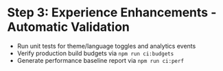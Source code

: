 # Step 3: Experience Enhancements - Automatic Validation

- Run unit tests for theme/language toggles and analytics events
- Verify production build budgets via `npm run ci:budgets`
- Generate performance baseline report via `npm run ci:perf`
